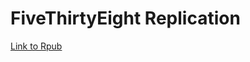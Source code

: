 # FiveThirtyEight Replication

[Link to Rpub](http://rpubs.com/cvendler/fivethirtyeight-replication)
